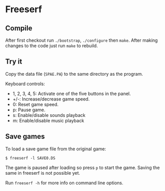 Freeserf
========

Compile
-------
After first checkout run `./bootstrap`, `./configure` then `make`. After making changes to the code just run `make` to rebuild.


Try it
------
Copy the data file (`SPAE.PA`) to the same directory as the program.

Keyboard controls:

* 1, 2, 3, 4, 5: Activate one of the five buttons in the panel.
* +/-: Increase/decrease game speed.
* 0: Reset game speed.
* p: Pause game.
* s: Enable/disable sounds playback
* m: Enable/disable music playback


Save games
----------
To load a save game file from the original game:

`$ freeserf -l SAVE0.DS`

The game is paused after loading so press `p` to start the game. Saving the same in freeserf is not possible yet.

Run `freeserf -h` for more info on command line options.

